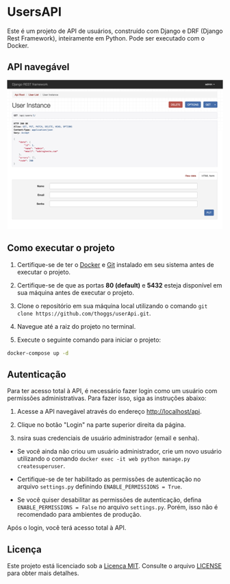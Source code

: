 # UsersAPI

Este é um projeto de API de usuários, construído com Django e DRF (Django Rest Framework), inteiramente em Python. Pode
ser executado com o Docker.

## API navegável

![demo.png](assets/img/demo.png)

## Como executar o projeto

1. Certifique-se de ter o [Docker](https://www.docker.com/products/docker-desktop/)
   e [Git](https://git-scm.com/book/en/v2/Getting-Started-Installing-Git) instalado em seu sistema antes de executar o
   projeto.

2. Certifique-se de que as portas **80 (default)** e **5432** esteja disponível em sua máquina antes de executar o
   projeto.

3. Clone o repositório em sua máquina local utilizando o comando `git clone https://github.com/thoggs/userApi.git`.

4. Navegue até a raiz do projeto no terminal.

5. Execute o seguinte comando para iniciar o projeto:

```bash 
docker-compose up -d
```

## Autenticação

Para ter acesso total à API, é necessário fazer login como um usuário com permissões administrativas. Para fazer isso,
siga as instruções abaixo:

1. Acesse a API navegável através do endereço [http://localhost/api](http://localhost/api).

2. Clique no botão "Login" na parte superior direita da página.

3. nsira suas credenciais de usuário administrador (email e senha).

- Se você ainda não criou um usuário administrador, crie um novo usuário utilizando o
  comando `docker exec -it web python manage.py createsuperuser`.

- Certifique-se de ter habilitado as permissões de autenticação no arquivo `settings.py`
  definindo `ENABLE_PERMISSIONS = True`.

- Se você quiser desabilitar as permissões de autenticação, defina `ENABLE_PERMISSIONS = False` no
  arquivo `settings.py`. Porém, isso não é recomendado para ambientes de produção.

Após o login, você terá acesso total à API.

## Licença

Este projeto está licenciado sob a [Licença MIT](https://opensource.org/license/mit/). Consulte o
arquivo [LICENSE](./LICENSE) para obter mais detalhes.
